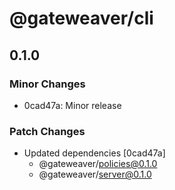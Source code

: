 # @gateweaver/cli

## 0.1.0

### Minor Changes

- 0cad47a: Minor release

### Patch Changes

- Updated dependencies [0cad47a]
  - @gateweaver/policies@0.1.0
  - @gateweaver/server@0.1.0
